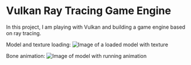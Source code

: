 # Vulkan Ray Tracing Game Engine
In this project, I am playing with Vulkan and building a game engine based on ray tracing.

Model and texture loading: 
![Image of a loaded model with texture](https://i.imgur.com/5nrAFP5.png)


Bone animation:
![Image of model with running animation](https://i.imgur.com/9U7KOoj.png)

